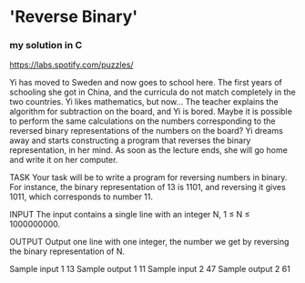 <h1>'Reverse Binary'</h1>
<h3>my solution in C</h3>

https://labs.spotify.com/puzzles/

Yi has moved to Sweden and now goes to school here. The first years of schooling she got in China, and the curricula do not match completely in the two countries. Yi likes mathematics, but now… The teacher explains the algorithm for subtraction on the board, and Yi is bored. Maybe it is possible to perform the same calculations on the numbers corresponding to the reversed binary representations of the numbers on the board? Yi dreams away and starts constructing a program that reverses the binary representation, in her mind. As soon as the lecture ends, she will go home and write it on her computer.

TASK
Your task will be to write a program for reversing numbers in binary. For instance, the binary representation of 13 is 1101, and reversing it gives 1011, which corresponds to number 11.

INPUT
The input contains a single line with an integer N, 1 ≤ N ≤ 1000000000.

OUTPUT
Output one line with one integer, the number we get by reversing the binary representation of N.

Sample input 1
13
Sample output 1
11
Sample input 2
47
Sample output 2
61
